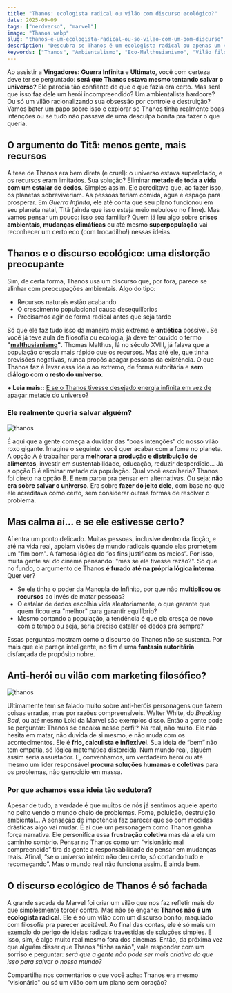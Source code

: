 ```yaml
---
title: "Thanos: ecologista radical ou vilão com discurso ecológico?"
date: 2025-09-09
tags: ["nerdverso", "marvel"]
image: "Thanos.webp"
slug: "thanos-e-um-ecologista-radical-ou-so-vilao-com-um-bom-discurso"
description: "Descubra se Thanos é um ecologista radical ou apenas um vilão com discurso ecológico e por que esse mito é perigoso."
keywords: ["Thanos", "Ambientalismo", "Eco-Malthusianismo", "Vilão filosófico"]
---
```


Ao assistir a **Vingadores: Guerra Infinita** e **Ultimato**, você com certeza deve ter se perguntado: **será que Thanos estava mesmo tentando salvar o universo?** Ele parecia tão confiante de que o que fazia era certo. Mas será que isso faz dele um herói incompreendido? Um ambientalista hardcore? Ou só um vilão racionalizando sua obsessão por controle e destruição? Vamos bater um papo sobre isso e explorar se Thanos tinha realmente boas intenções ou se tudo não passava de uma desculpa bonita pra fazer o que queria.

## O argumento do Titã: menos gente, mais recursos

A tese de Thanos era bem direta (e cruel): o universo estava superlotado, e os recursos eram limitados. Sua solução? Eliminar **metade de toda a vida com um estalar de dedos**. Simples assim. Ele acreditava que, ao fazer isso, os planetas sobreviveriam. As pessoas teriam comida, água e espaço para prosperar. Em _Guerra Infinita_, ele até conta que seu plano funcionou em seu planeta natal, Titã (ainda que isso esteja meio nebuloso no filme). Mas vamos pensar um pouco: isso soa familiar? Quem já leu algo sobre **crises ambientais, mudanças climáticas** ou até mesmo **superpopulação** vai reconhecer um certo eco (com trocadilho!) nessas ideias.

## Thanos e o discurso ecológico: uma distorção preocupante

Sim, de certa forma, Thanos usa um discurso que, por fora, parece se alinhar com preocupações ambientais. Algo do tipo:

*   Recursos naturais estão acabando
*   O crescimento populacional causa desequilíbrios
*   Precisamos agir de forma radical antes que seja tarde

Só que ele faz tudo isso da maneira mais extrema e **antiética** possível. Se você já teve aula de filosofia ou ecologia, já deve ter ouvido o termo **"[malthusianismo](https://pt.wikipedia.org/wiki/Teoria_populacional_malthusiana)"**. Thomas Malthus, lá no século XVIII, já falava que a população crescia mais rápido que os recursos. Mas até ele, que tinha previsões negativas, nunca propôs apagar pessoas da existência. O que Thanos faz é levar essa ideia ao extremo, de forma autoritária e **sem diálogo com o resto do universo**.

**+ Leia mais::** [E se o Thanos tivesse desejado energia infinita em vez de apagar metade do universo?](https://nerdatico.com.br/e-se-o-thanos-tivesse-desejado-energia-infinita-em-vez-de-apagar-metade-do-universo/)

### Ele realmente queria salvar alguém?

![thanos](avengers-infinity-war-thanos.webp)

É aqui que a gente começa a duvidar das “boas intenções” do nosso vilão roxo gigante. Imagine o seguinte: você quer acabar com a fome no planeta. A opção A é trabalhar para **melhorar a produção e distribuição de alimentos**, investir em sustentabilidade, educação, reduzir desperdício… Já a opção B é eliminar metade da população. Qual você escolheria? Thanos foi direto na opção B. E nem parou pra pensar em alternativas. Ou seja: **não era sobre salvar o universo**. Era sobre **fazer do jeito dele**, com base no que ele acreditava como certo, sem considerar outras formas de resolver o problema.

## Mas calma aí... e se ele estivesse certo?

Aí entra um ponto delicado. Muitas pessoas, inclusive dentro da ficção, e até na vida real, apoiam visões de mundo radicais quando elas prometem um "fim bom". A famosa lógica do “os fins justificam os meios”. Por isso, muita gente sai do cinema pensando: "mas se ele tivesse razão?". Só que no fundo, o argumento de Thanos **é furado até na própria lógica interna**. Quer ver?

*   Se ele tinha o poder da Manopla do Infinito, por que não **multiplicou os recursos** ao invés de matar pessoas?
*   O estalar de dedos escolhia vida aleatoriamente, o que garante que quem ficou era "melhor" para garantir equilíbrio?
*   Mesmo cortando a população, a tendência é que ela cresça de novo com o tempo ou seja, seria preciso estalar os dedos pra sempre?

Essas perguntas mostram como o discurso do Thanos não se sustenta. Por mais que ele pareça inteligente, no fim é uma **fantasia autoritária** disfarçada de propósito nobre.

## Anti-herói ou vilão com marketing filosófico?

![thanos](Thanos-in-Avengers-Endgame.webp)

Ultimamente tem se falado muito sobre anti-heróis personagens que fazem coisas erradas, mas por razões compreensíveis. Walter White, do _Breaking Bad_, ou até mesmo Loki da Marvel são exemplos disso. Então a gente pode se perguntar: Thanos se encaixa nesse perfil? Na real, não muito. Ele não hesita em matar, não duvida de si mesmo, e não muda com os acontecimentos. Ele é **frio, calculista e inflexível**. Sua ideia de “bem” não tem empatia, só lógica matemática distorcida. Num mundo real, alguém assim seria assustador. E, convenhamos, um verdadeiro herói ou até mesmo um líder responsável **procura soluções humanas e coletivas** para os problemas, não genocídio em massa.

### Por que achamos essa ideia tão sedutora?

Apesar de tudo, a verdade é que muitos de nós já sentimos aquele aperto no peito vendo o mundo cheio de problemas. Fome, poluição, destruição ambiental... A sensação de impotência faz parecer que só com medidas drásticas algo vai mudar. É aí que um personagem como Thanos ganha força narrativa. Ele personifica essa **frustração coletiva** mas dá a ela um caminho sombrio. Pensar no Thanos como um “visionário mal compreendido” tira da gente a responsabilidade de pensar em mudanças reais. Afinal, “se o universo inteiro não deu certo, só cortando tudo e recomeçando”. Mas o mundo real não funciona assim. E ainda bem.

## O discurso ecológico de Thanos é só fachada

A grande sacada da Marvel foi criar um vilão que nos faz refletir mais do que simplesmente torcer contra. Mas não se engane: **Thanos não é um ecologista radical**. Ele é só um vilão com um discurso bonito, maquiado com filosofia pra parecer aceitável. Ao final das contas, ele é só mais um exemplo do perigo de ideias radicais travestidas de soluções simples. E isso, sim, é algo muito real mesmo fora dos cinemas. Então, da próxima vez que alguém disser que Thanos "tinha razão", vale responder com um sorriso e perguntar: _será que a gente não pode ser mais criativo do que isso para salvar o nosso mundo?_

Compartilha nos comentários o que você acha: Thanos era mesmo "visionário" ou só um vilão com um plano sem coração?